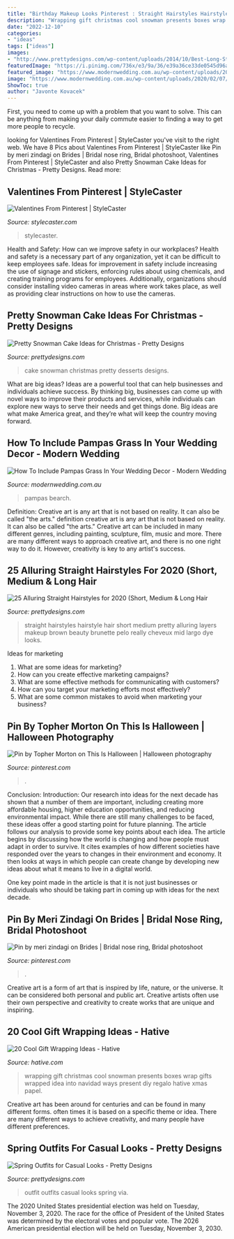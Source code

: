 ```yaml
---
title: "Birthday Makeup Looks Pinterest : Straight Hairstyles Hairstyle Hair Short Medium Pretty Alluring Layers Makeup Brown Beauty Brunette Pelo Really Cheveux Mid Largo Dye Looks"
description: "Wrapping gift christmas cool snowman presents boxes wrap gifts wrapped idea into navidad ways present diy regalo hative xmas papel"
date: "2022-12-10"
categories:
- "ideas"
tags: ["ideas"]
images:
- "http://www.prettydesigns.com/wp-content/uploads/2014/10/Best-Long-Straight-Hairstyle1.jpg"
featuredImage: "https://i.pinimg.com/736x/e3/9a/36/e39a36ce33de0545d96a4af77f612c87.jpg"
featured_image: "https://www.modernwedding.com.au/wp-content/uploads/2020/02/07/8e5e11b0b29b4cf1ac76c6e5ee3a59b7_1.jpg"
image: "https://www.modernwedding.com.au/wp-content/uploads/2020/02/07/8e5e11b0b29b4cf1ac76c6e5ee3a59b7_1.jpg"
ShowToc: true
author: "Javonte Kovacek"
---
```



First, you need to come up with a problem that you want to solve. This can be anything from making your daily commute easier to finding a way to get more people to recycle.

	

		
looking for Valentines From Pinterest | StyleCaster you've visit to the right web. We have 8 Pics about Valentines From Pinterest | StyleCaster like Pin by meri zindagi on Brides | Bridal nose ring, Bridal photoshoot, Valentines From Pinterest | StyleCaster and also Pretty Snowman Cake Ideas for Christmas - Pretty Designs. Read more:
		
    
## Valentines From Pinterest | StyleCaster

<img loading=lazy src="https://stylecaster.com/wp-content/uploads/2015/02/192f33668cdd6ceb48d26c64995a4616.jpg?w=830" onerror="this.onerror=null;this.src='https://tse3.mm.bing.net/th?id=OIP.kb9HHiYIrakvXARGeCot1gHaLH&amp;pid=15.1';" alt="Valentines From Pinterest | StyleCaster">

_Source: stylecaster.com_

>stylecaster. 

	

Health and Safety: How can we improve safety in our workplaces?
Health and safety is a necessary part of any organization, yet it can be difficult to keep employees safe. Ideas for improvement in safety include increasing the use of signage and stickers, enforcing rules about using chemicals, and creating training programs for employees. Additionally, organizations should consider installing video cameras in areas where work takes place, as well as providing clear instructions on how to use the cameras.

    
## Pretty Snowman Cake Ideas For Christmas - Pretty Designs

<img loading=lazy src="https://www.prettydesigns.com/wp-content/uploads/2014/12/Desserts.jpg" onerror="this.onerror=null;this.src='https://tse3.mm.bing.net/th?id=OIP.rMdNlepkS8zfmm23vQJ5igHaJ3&amp;pid=15.1';" alt="Pretty Snowman Cake Ideas for Christmas - Pretty Designs">

_Source: prettydesigns.com_

>cake snowman christmas pretty desserts designs. 

	

What are big ideas?
Ideas are a powerful tool that can help businesses and individuals achieve success. By thinking big, businesses can come up with novel ways to improve their products and services, while individuals can explore new ways to serve their needs and get things done. Big ideas are what make America great, and they’re what will keep the country moving forward.

    
## How To Include Pampas Grass In Your Wedding Decor - Modern Wedding

<img loading=lazy src="https://www.modernwedding.com.au/wp-content/uploads/2020/02/07/8e5e11b0b29b4cf1ac76c6e5ee3a59b7_1.jpg" onerror="this.onerror=null;this.src='https://tse4.mm.bing.net/th?id=OIP.YfRgyxVohMAX2sxj_FlrbQHaLH&amp;pid=15.1';" alt="How To Include Pampas Grass In Your Wedding Decor - Modern Wedding">

_Source: modernwedding.com.au_

>pampas bearch. 

	

Definition: Creative art is any art that is not based on reality. It can also be called "the arts."
definition creative art is any art that is not based on reality. It can also be called "the arts." Creative art can be included in many different genres, including painting, sculpture, film, music and more. There are many different ways to approach creative art, and there is no one right way to do it. However, creativity is key to any artist's success.

    
## 25 Alluring Straight Hairstyles For 2020 (Short, Medium &amp; Long Hair

<img loading=lazy src="http://www.prettydesigns.com/wp-content/uploads/2014/10/Best-Long-Straight-Hairstyle1.jpg" onerror="this.onerror=null;this.src='https://tse2.mm.bing.net/th?id=OIP.LrtaPyi3Atw7w7WbqCPrlwHaJ3&amp;pid=15.1';" alt="25 Alluring Straight Hairstyles for 2020 (Short, Medium &amp; Long Hair">

_Source: prettydesigns.com_

>straight hairstyles hairstyle hair short medium pretty alluring layers makeup brown beauty brunette pelo really cheveux mid largo dye looks. 

	

Ideas for marketing
1. What are some ideas for marketing? 
2. How can you create effective marketing campaigns? 
3. What are some effective methods for communicating with customers? 
4. How can you target your marketing efforts most effectively? 
5. What are some common mistakes to avoid when marketing your business?

    
## Pin By Topher Morton On This Is Halloween | Halloween Photography

<img loading=lazy src="https://i.pinimg.com/736x/03/3f/7b/033f7b8688818732dbfaf41c92f306e4.jpg" onerror="this.onerror=null;this.src='https://tse1.mm.bing.net/th?id=OIP.UbkoS_3MxtxsOXU4ZNonOAHaLD&amp;pid=15.1';" alt="Pin by Topher Morton on This Is Halloween | Halloween photography">

_Source: pinterest.com_

>. 

	

Conclusion:
Introduction: Our research into ideas for the next decade has shown that a number of them are important, including creating more affordable housing, higher education opportunities, and reducing environmental impact. While there are still many challenges to be faced, these ideas offer a good starting point for future planning. The article follows our analysis to provide some key points about each idea.
The article begins by discussing how the world is changing and how people must adapt in order to survive. It cites examples of how different societies have responded over the years to changes in their environment and economy. It then looks at ways in which people can create change by developing new ideas about what it means to live in a digital world.

One key point made in the article is that it is not just businesses or individuals who should be taking part in coming up with ideas for the next decade.

    
## Pin By Meri Zindagi On Brides | Bridal Nose Ring, Bridal Photoshoot

<img loading=lazy src="https://i.pinimg.com/736x/e3/9a/36/e39a36ce33de0545d96a4af77f612c87.jpg" onerror="this.onerror=null;this.src='https://tse4.mm.bing.net/th?id=OIP.05zTujlM11DD9BpnDedbVwHaLi&amp;pid=15.1';" alt="Pin by meri zindagi on Brides | Bridal nose ring, Bridal photoshoot">

_Source: pinterest.com_

>. 

	

Creative art is a form of art that is inspired by life, nature, or the universe. It can be considered both personal and public art. Creative artists often use their own perspective and creativity to create works that are unique and inspiring.

    
## 20 Cool Gift Wrapping Ideas - Hative

<img loading=lazy src="https://hative.com/wp-content/uploads/2014/10/gift-wrapping-ideas/7-cool-gift-wrapping-ideas.jpg" onerror="this.onerror=null;this.src='https://tse2.mm.bing.net/th?id=OIP.FCGR5qcVwaA-UGUQzGBzGgHaM2&amp;pid=15.1';" alt="20 Cool Gift Wrapping Ideas - Hative">

_Source: hative.com_

>wrapping gift christmas cool snowman presents boxes wrap gifts wrapped idea into navidad ways present diy regalo hative xmas papel. 

	

Creative art has been around for centuries and can be found in many different forms. often times it is based on a specific theme or idea. There are many different ways to achieve creativity, and many people have different preferences.

    
## Spring Outfits For Casual Looks - Pretty Designs

<img loading=lazy src="https://www.prettydesigns.com/wp-content/uploads/2015/04/Red-and-White-Outfit.jpg" onerror="this.onerror=null;this.src='https://tse1.mm.bing.net/th?id=OIP.pBZm0b2mreikch8-s5xpZwHaLJ&amp;pid=15.1';" alt="Spring Outfits for Casual Looks - Pretty Designs">

_Source: prettydesigns.com_

>outfit outfits casual looks spring via. 

	

The 2020 United States presidential election was held on Tuesday, November 3, 2020. The race for the office of President of the United States was determined by the electoral votes and popular vote. The 2026 American presidential election will be held on Tuesday, November 3, 2030.

